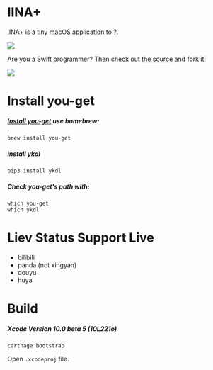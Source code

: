 # IINA+

IINA+ is a tiny macOS application to ?.

![](https://i.imgur.com/wQckfMj.jpg)

Are you a Swift programmer? Then check out [the source](https://github.com/xjbeta/iina-plus) and fork it!

![](https://i.imgur.com/AoYftGA.png)

# Install you-get

##### [Install you-get](https://github.com/soimort/you-get/blob/develop/README.md#installation) use homebrew:
```
brew install you-get
```
##### install ykdl
```
pip3 install ykdl
```
##### Check you-get's path with:
```
which you-get
which ykdl
```


# Liev Status Support Live

* bilibili
* panda (not xingyan)
* douyu
* huya


# Build
##### Xcode Version 10.0 beta 5 (10L221o)
```
carthage bootstrap
```
Open `.xcodeproj` file.


